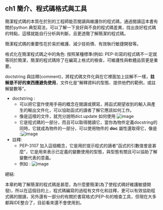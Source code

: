 ## ch1 簡介、程式碼格式與工具
簡潔程式碼的本質在於別的工程師能否閱讀與維護你的程式碼，通過閱讀這本書有關於python 典型寫法，可以了解一下良好與不良的程式碼差異，找出良好程式碼的特點，這樣就能自行分析與判斷，且更透徹了解簡潔的程式碼。

簡潔程式碼的重要性在於易於維護、減少技術債、有效執行敏捷開發等。

格式化在簡潔程式碼之中的角色: 按照某種標準(例如: PEP-8)寫的程式碼不一定就等同於簡潔，簡潔的程式碼除了在編寫上格式的檢查，可維護性與軟體品質更是重要。

doctstring 與註釋(comment)，將程式碼文件化與在它裡面加上註解不一樣，**註解是不好的東西應避免使用**，文件化是"解釋資料的型態、提供他們的範例，或註解變數等"。

  - doctstring : 
    - 可以把它當作使用手冊的概念在閱讀或撰寫，將函式期望收到的輸入與產生的輸出文件化，可以協助函式的讀者了解它應該如何工作。
    - 像是這樣的文件，就充分說明dict.update 如何使用 ![image](https://user-images.githubusercontent.com/76892468/126658664-3d14d639-7f84-4698-9744-f3fa42d00085.png)
    - 它是程式碼的一部分，而且可以取得閱讀它，當你為物件定義docstring的同時，它就成為物件的一部分，可以使用物件的 __doc__ 屬性還取得它，像是 :![image](https://user-images.githubusercontent.com/76892468/126659138-868611f7-b4d6-4a37-a330-64aa922f1c41.png)
  - 註釋:
    - PEP-3107 加入這個概念，它是用於提示程式的讀者"函式的引數值會是甚麼"，它是用來表示已定義的變數使用的型態，與型態有關且可以協助了解變數代表的意義。
    - 例如 : ![image](https://user-images.githubusercontent.com/76892468/126659994-ec99bdce-bede-46cb-8c41-8ddae4527e0a.png)
    
總結:

本章約略了解簡潔的程式碼是甚麼，為什麼要簡潔(為了使程式碼好維護敏捷開發)，所以在這個目的上，程式碼編寫的過程有文件化和註釋，更可以有效協助程式碼的閱讀，另外還有一部分的有關於書寫格式(PEP-8)的檢查工具，但現在大多都與IDE整合了，目前看來還不會使用到。
